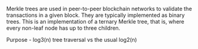 Merkle trees are used in peer-to-peer blockchain networks to validate the transactions in a given block. 
They are typically implemented as binary trees. 
This is an implementation of a ternary Merkle tree, that is, where every non-leaf node has up to three children.

Purpose - 
log3(n) tree traversal vs the usual log2(n)

